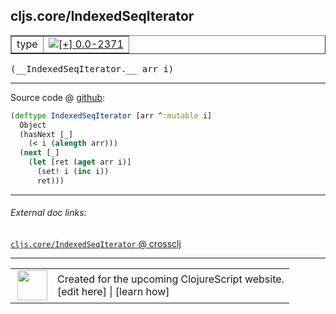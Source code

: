 ## cljs.core/IndexedSeqIterator



 <table border="1">
<tr>
<td>type</td>
<td><a href="https://github.com/cljsinfo/cljs-api-docs/tree/0.0-2371"><img valign="middle" alt="[+] 0.0-2371" title="Added in 0.0-2371" src="https://img.shields.io/badge/+-0.0--2371-lightgrey.svg"></a> </td>
</tr>
</table>


 <samp>
(__IndexedSeqIterator.__ arr i)<br>
</samp>

---







Source code @ [github](https://github.com/clojure/clojurescript/blob/r1.7.48/src/main/cljs/cljs/core.cljs#L1352-L1359):

```clj
(deftype IndexedSeqIterator [arr ^:mutable i]
  Object
  (hasNext [_]
    (< i (alength arr)))
  (next [_]
    (let [ret (aget arr i)]
      (set! i (inc i))
      ret)))
```

<!--
Repo - tag - source tree - lines:

 <pre>
clojurescript @ r1.7.48
└── src
    └── main
        └── cljs
            └── cljs
                └── <ins>[core.cljs:1352-1359](https://github.com/clojure/clojurescript/blob/r1.7.48/src/main/cljs/cljs/core.cljs#L1352-L1359)</ins>
</pre>

-->

---



###### External doc links:

[`cljs.core/IndexedSeqIterator` @ crossclj](http://crossclj.info/fun/cljs.core.cljs/IndexedSeqIterator.html)<br>

---

 <table>
<tr><td>
<img valign="middle" align="right" width="48px" src="http://i.imgur.com/Hi20huC.png">
</td><td>
Created for the upcoming ClojureScript website.<br>
[edit here] | [learn how]
</td></tr></table>

[edit here]:https://github.com/cljsinfo/cljs-api-docs/blob/master/cljsdoc/cljs.core_IndexedSeqIterator.cljsdoc
[learn how]:https://github.com/cljsinfo/cljs-api-docs/wiki/cljsdoc-files

<!--

This information was too distracting to show to readers, but I'll leave it
commented here since it is helpful to:

- pretty-print the data used to generate this document
- and show how to retrieve that data



The API data for this symbol:

```clj
{:ns "cljs.core",
 :name "IndexedSeqIterator",
 :type "type",
 :signature ["[arr i]"],
 :source {:code "(deftype IndexedSeqIterator [arr ^:mutable i]\n  Object\n  (hasNext [_]\n    (< i (alength arr)))\n  (next [_]\n    (let [ret (aget arr i)]\n      (set! i (inc i))\n      ret)))",
          :title "Source code",
          :repo "clojurescript",
          :tag "r1.7.48",
          :filename "src/main/cljs/cljs/core.cljs",
          :lines [1352 1359]},
 :full-name "cljs.core/IndexedSeqIterator",
 :full-name-encode "cljs.core_IndexedSeqIterator",
 :history [["+" "0.0-2371"]]}

```

Retrieve the API data for this symbol:

```clj
;; from Clojure REPL
(require '[clojure.edn :as edn])
(-> (slurp "https://raw.githubusercontent.com/cljsinfo/cljs-api-docs/catalog/cljs-api.edn")
    (edn/read-string)
    (get-in [:symbols "cljs.core/IndexedSeqIterator"]))
```

-->
